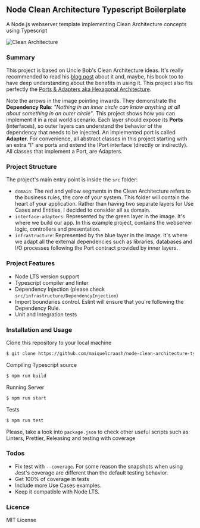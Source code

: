 ## Node Clean Architecture Typescript Boilerplate
A Node.js webserver template implementing Clean Architecture concepts using Typescript

![Clean Architecture](https://blog.cleancoder.com/uncle-bob/images/2012-08-13-the-clean-architecture/CleanArchitecture.jpg "Clean Architecture")

### Summary
This project is based on Uncle Bob's Clean Architecture ideas. It's really recommended to read his [blog post](https://blog.cleancoder.com/uncle-bob/2012/08/13/the-clean-architecture.html) about it and, maybe, his book too to have deep understanding about the benefits in using it. This project also fits perfectly the [Ports & Adapters aka Hexagonal Architecture](https://alistair.cockburn.us/hexagonal-architecture/).

Note the arrows in the image pointing inwards. They demonstrate the **Dependency Rule**: _"Nothing in an inner circle can know anything at all about something in an outer circle"_. This project shows how you can implement it in a real world scenario. Each layer should expose its **Ports** (interfaces), so outer layers can understand the behavior of the dependency that needs to be injected. An implemented port is called **Adapter**. For convenience, all abstract classes in this project starting with an extra "I" are ports and extend the IPort interface (directly or indirectly). All classes that implement a Port, are Adapters.

### Project Structure
The project's main entry point is inside the `src` folder:
- `domain`: The red and yellow segments in the Clean Architecture refers to the business rules, the core of your system. This folder will contain the heart of your application. Rather than having two separate layers for Use Cases and Entities, I decided to consider all as domain.
- `interface-adapters`: Represented by the green layer in the image. It's where we build our app. In this example project, contains the webserver logic, controllers and presentation.
- `infrastructure`: Represented by the blue layer in the image. It's where we adapt all the external dependencies such as libraries, databases and I/O processes following the Port contract provided by inner layers.

### Project Features
 - Node LTS version support
 - Typescript compiler and linter
 - Dependency Injection (please check `src/infrastructure/DependencyInjection`)
 - Import boundaries control. Eslint will ensure that you're following the Dependency Rule.
 - Unit and Integration tests

### Installation and Usage
Clone this repository to your local machine
```bash
$ git clone https://github.com/maiquelcraash/node-clean-architecture-typescript-boilerplate.git
```

Compiling Typescript source
```bash
$ npm run build
```

Running Server
```bash
$ npm run start
```

Tests
```bash
$ npm run test
```

Please, take a look into `package.json` to check other useful scripts such as Linters, Prettier, Releasing and testing with coverage

### Todos
 - Fix test with ``--coverage``. For some reason the snapshots when using Jest's coverage are different than the default testing behavior.
 - Get 100% of coverage in tests
 - Include more Use Cases examples.
 - Keep it compatible with Node LTS.

### Licence
MIT License